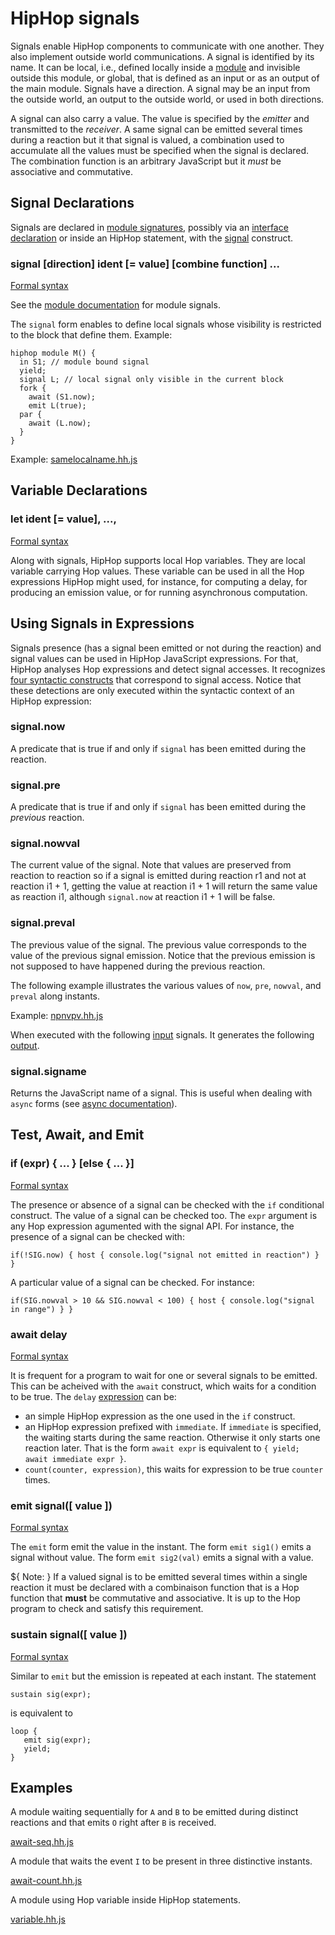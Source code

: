 <!-- ${ var doc = require("hopdoc") }
${ var path = require("path") }
${ var ROOT = path.dirname(module.filename) } -->

HipHop signals
==============

Signals enable HipHop components to communicate with one
another. They also implement outside world communications. A signal is
identified by its name. It can be local, i.e., defined locally inside
a [module](./module.html) and invisible outside this module, or global,
that is defined as an input or as an output of the main module.
Signals have a direction. A signal may be an input from the outside
world, an output to the outside world, or used in both directions.

A signal can also carry a value. The value is specified by the
_emitter_ and transmitted to the _receiver_. A same signal can be
emitted several times during a reaction but it that signal is valued,
a combination used to accumulate all the values must be specified when
the signal is declared. The combination function is an arbitrary
JavaScript but it _must_ be associative and commutative.


Signal Declarations
-------------------

Signals are declared in [module signatures](./module.html), possibly
via an [interface declaration](./module.html##Interface) or inside an
HipHop statement, with the [signal](./syntax.html#HHSignal) construct.

### signal [direction] ident [= value] [combine function] ... ###
<!-- [:@glyphicon glyphicon-tag syntax] -->

[Formal syntax](./syntax.html#HHSignal)

See the [module documentation](./module.md) for module signals.

The `signal` form enables to define local signals whose visibility is
restricted to the block that define them.  Example:

```hiphop
hiphop module M() {
  in S1; // module bound signal
  yield;
  signal L; // local signal only visible in the current block
  fork {
    await (S1.now);
    emit L(true);
  par {
    await (L.now);
  }
}
```

Example: [samelocalname.hh.js](../../test/samelocalname.hh.js)

Variable Declarations
---------------------

### let ident [= value], ..., ###
<!-- [:@glyphicon glyphicon-tag syntax] -->

[Formal syntax](./syntax.html#HHLet)

Along with signals, HipHop supports local Hop variables. They are
local variable carrying Hop values. These variable can be used in all the
Hop expressions HipHop might used, for instance, for computing a delay,
for producing an emission value, or for running asynchronous  computation.


Using Signals in Expressions
----------------------------

Signals presence (has a signal been emitted or not during the
reaction) and signal values can be used in HipHop JavaScript
expressions. For that, HipHop analyses Hop expressions and detect
signal accesses. It recognizes
[four syntactic constructs](./syntax.html#HHExpression) that
correspond to signal access. Notice that these detections are only
executed within the syntactic context of an HipHop expression:

### signal.now ###
<!-- [:@glyphicon glyphicon-tag syntax] -->

A predicate that is true if and only if `signal` has been emitted
during the reaction.
 
### signal.pre ###
<!-- [:@glyphicon glyphicon-tag syntax] -->

A predicate that is true if and only if `signal` has been emitted
during the _previous_ reaction.
 
### signal.nowval ###
<!-- [:@glyphicon glyphicon-tag syntax] -->

The current value of the signal. Note that values are preserved from
reaction to reaction so if a signal is emitted during reaction r1 and
not at reaction i1 + 1, getting the value at reaction i1 + 1 will
return the same value as reaction i1, although `signal.now` at
reaction i1 + 1 will be false.
 
### signal.preval ###
<!-- [:@glyphicon glyphicon-tag syntax] -->

The previous value of the signal. The previous value corresponds to
the value of the previous signal emission. Notice that the previous
emission is not supposed to have happened during the previous
reaction.

The following example illustrates the various values of `now`, `pre`, `nowval`,
and `preval` along instants.

Example: [npnvpv.hh.js](../../test/npnvpv.hh.js)

When executed with the following [input](/../../test/npnvpv.in) signals.
It generates the following [output](/../../test/npnvpv.out).

### signal.signame ###
<!-- [:@glyphicon glyphicon-tag syntax] -->

Returns the JavaScript name of a signal. This is useful when dealing
with `async` forms (see [async documentation](./async.md)).


Test, Await, and Emit
---------------------

### if (expr) { ... } [else { ... }] ###
<!-- [:@glyphicon glyphicon-tag syntax] -->

[Formal syntax](./syntax.html#HHIf)

The presence or absence of a signal can be checked with the `if`
conditional construct. The value of a signal can be checked too. The
`expr` argument is any Hop expression agumented with the signal
API. For instance, the presence of a signal can be checked with:

```hiphop
if(!SIG.now) { host { console.log("signal not emitted in reaction") } }
```

A particular value of a signal can be checked. For instance:

```hiphop
if(SIG.nowval > 10 && SIG.nowval < 100) { host { console.log("signal in range") } }
```

### await delay ###
<!-- [:@glyphicon glyphicon-tag syntax] -->

[Formal syntax](./syntax.html#HHAwait)

It is frequent for a program to wait for one or several signals to be
emitted. This can be acheived with the `await` construct, which waits
for a condition to be true. The `delay` [expression](./syntax.html#HHDelay)
can be:

 * an simple HipHop expression as the one used in the `if` construct.
 * an HipHop expression prefixed with `immediate`. If `immediate` is
 specified, the waiting starts during the same reaction. Otherwise it only
 starts one reaction later. That is the form `await expr` is equivalent to `{
yield; await immediate expr }`. 
 * `count(counter, expression)`, this waits for expression to be true
 `counter` times.

### emit signal([ value ]) ###
<!-- [:@glyphicon glyphicon-tag syntax] -->

[Formal syntax](./syntax.html#HHEmit)

The `emit` form emit the value in the instant. The form `emit sig1()` emits
a signal without value. The form `emit sig2(val)` emits a signal with
a value. 

${ <span class="label label-warning">Note:</span> } If a valued signal
is to be emitted several times within a single reaction it must be
declared with a combinaison function that is a Hop function that
__must__ be commutative and associative. It is up to the Hop program
to check and satisfy this requirement.

### sustain signal([ value ]) ###
<!-- [:@glyphicon glyphicon-tag syntax] -->

[Formal syntax](./syntax.html#HHSustain)

Similar to `emit` but the emission is repeated at each instant. The
statement  

```hiphop
sustain sig(expr);
```

is equivalent to

```hiphop
loop {
   emit sig(expr);
   yield;
}
```


Examples
--------

A module waiting sequentially for `A` and `B` to be emitted during
distinct reactions and that emits `O` right after `B` is received.

[await-seq.hh.js](../../test/await-seq.hh.js)

A module that waits the event `I` to be present in three distinctive instants.

[await-count.hh.js](../../test/await-count.hh.js)

A module using Hop variable inside HipHop statements. 

[variable.hh.js](../../test/variable.hh.js)

